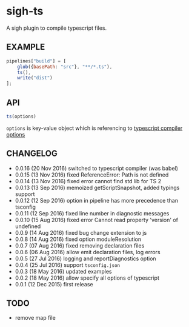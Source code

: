 sigh-ts
=======
A sigh plugin to compile typescript files.

EXAMPLE
-------
```js
pipelines["build"] = [
	glob({basePath: "src"}, "**/*.ts"),
	ts(),
	write("dist")
];
```

API
---
```js
ts(options)
```
`options` is key-value object which is 
referencing to [typescript compiler options](http://www.typescriptlang.org/docs/handbook/compiler-options.html)

CHANGELOG
---------
* 0.0.16 (20 Nov 2016) switched to typescript compiler (was babel)
* 0.0.15 (13 Nov 2016) fixed ReferenceError: Path is not defined
* 0.0.14 (13 Nov 2016) fixed error cannot find std lib for TS 2
* 0.0.13 (13 Sep 2016) memoized getScriptSnapshot, added typings support
* 0.0.12 (12 Sep 2016) option in pipeline has more precedence than tsconfig
* 0.0.11 (12 Sep 2016) fixed line number in diagnostic messages
* 0.0.10 (15 Aug 2016) fixed error Cannot read property 'version' of undefined  
* 0.0.9 (14 Aug 2016) fixed bug change extension to js  
* 0.0.8 (14 Aug 2016) fixed option moduleResolution 
* 0.0.7 (07 Aug 2016) fixed removing declaration files 
* 0.0.6 (06 Aug 2016) allow emit declaration files, log errors
* 0.0.5 (27 Jul 2016) logging and reportDiagnostics option
* 0.0.4 (25 Jul 2016) support `tsconfig.json`
* 0.0.3 (18 May 2016) updated examples
* 0.0.2 (18 May 2016) allow specify all options of typescript
* 0.0.1 (12 Dec 2015) first release

TODO
----
* remove map file